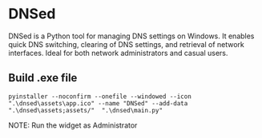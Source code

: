 # DNSed

DNSed is a Python tool for managing DNS settings on Windows. It enables quick DNS switching, clearing of DNS settings, and retrieval of network interfaces. Ideal for both network administrators and casual users.

## Build .exe file
```
pyinstaller --noconfirm --onefile --windowed --icon ".\dnsed\assets\app.ico" --name "DNSed" --add-data ".\dnsed\assets;assets/"  ".\dnsed\main.py"
```

NOTE: Run the widget as Administrator
